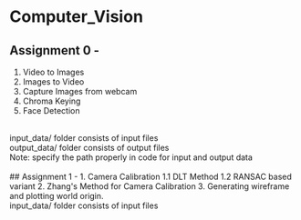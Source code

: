 # Computer_Vision

## Assignment 0 -
1. Video to Images
2. Images to Video
3. Capture Images from webcam
4. Chroma Keying
5. Face Detection 
<br/>
input_data/ folder consists of input files
<br/>
output_data/ folder consists of output files
<br/>
Note: specify the path properly in code for input and output data

<br/>
<br/>
## Assignment 1 -
1. Camera Calibration
  1.1 DLT Method
  1.2 RANSAC based variant
2. Zhang's Method for Camera Calibration
3. Generating wireframe and plotting world origin.
<br/>
input_data/ folder consists of input files
